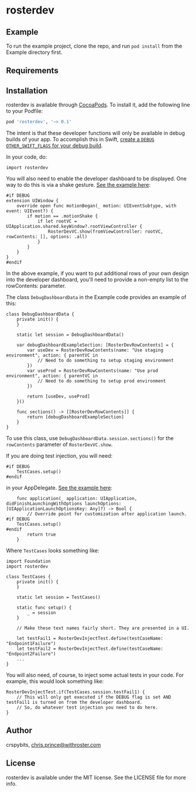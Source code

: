 # rosterdev

## Example

To run the example project, clone the repo, and run `pod install` from the Example directory first.

## Requirements

## Installation

rosterdev is available through [CocoaPods](http://cocoapods.org). To install
it, add the following line to your Podfile:

```ruby
pod 'rosterdev', '~> 0.1'
```

The intent is that these developer functions will only be available in debug builds of your app. To accomplish this in Swift, [create a `DEBUG` `OTHER_SWIFT_FLAGS` for your debug build](./docs/debugFlag.png).

In your code, do:

```
import rosterdev
```

You will also need to enable the developer dashboard to be displayed. One way to do this is via a shake gesture. [See the example here](Example/rosterdev/AppDelegate.swift):

```
#if DEBUG
extension UIWindow {
    override open func motionBegan(_ motion: UIEventSubtype, with event: UIEvent?) {
        if motion == .motionShake {
            if let rootVC = UIApplication.shared.keyWindow?.rootViewController {
                RosterDevVC.show(fromViewController: rootVC, rowContents: [], options: .all)
            }
        }
    }
}
#endif
```

In the above example, if you want to put additional rows of your own design into the developer dashboard, you'll need to provide a non-empty list to the rowContents: parameter.

The class `DebugDashboardData` in the Example code provides an example of this:

```
class DebugDashboardData {
    private init() {
    }
    
    static let session = DebugDashboardData()
    
    var debugDashboardExampleSection: [RosterDevRowContents] = {
        var useDev = RosterDevRowContents(name: "Use staging environment", action: { parentVC in
            // Need to do something to setup staging environment
        })
        var useProd = RosterDevRowContents(name: "Use prod environment", action: { parentVC in
            // Need to do something to setup prod environment
        })
        
        return [useDev, useProd]
    }()
    
    func sections() -> [[RosterDevRowContents]] {
        return [debugDashboardExampleSection]
    }
}
```

To use this class, use `DebugDashboardData.session.sections()` for the `rowContents` parameter of `RosterDevVC.show`.

If you are doing test injection, you will need:

```
#if DEBUG
    TestCases.setup()
#endif
```

in your AppDelegate. [See the example here](Example/rosterdev/AppDelegate.swift):

```
    func application(_ application: UIApplication, didFinishLaunchingWithOptions launchOptions: [UIApplicationLaunchOptionsKey: Any]?) -> Bool {
        // Override point for customization after application launch.
#if DEBUG
    TestCases.setup()
#endif
        return true
    }
```

Where `TestCases` looks something like:

```
import Foundation
import rosterdev

class TestCases {
    private init() {
    }
    
    static let session = TestCases()
    
    static func setup() {
        _ = session
    }
    
    // Make these text names fairly short. They are presented in a UI.
    
    let testFail1 = RosterDevInjectTest.define(testCaseName: "Endpoint1Failure")
    let testFail2 = RosterDevInjectTest.define(testCaseName: "Endpoint2Failure")
    ...
}
```

You will also need, of course, to inject some actual tests in your code. For example, this would look something like:

```
RosterDevInjectTest.if(TestCases.session.testFail1) {
    // This will only get executed if the DEBUG flag is set AND testFail1 is turned on from the developer dashboard.
    // So, do whatever test injection you need to do here.
}
```

## Author

crspybits, chris.prince@withroster.com

## License

rosterdev is available under the MIT license. See the LICENSE file for more info.
